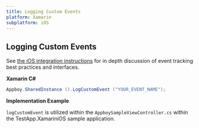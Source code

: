 ```yaml
---
title: Logging Custom Events
platform: Xamarin
subplatform: iOS
---
```

## Logging Custom Events

See [the iOS integration instructions][1] for in depth discussion of event tracking best practices and interfaces.

**Xamarin C#**

```csharp
Appboy.SharedInstance ().LogCustomEvent ("YOUR_EVENT_NAME");
```

**Implementation Example**

`logCustomEvent` is utilized within the `AppboySampleViewController.cs` within the TestApp.XamariniOS sample application.

[1]: /iOS/#tracking-custom-events "iOS Instructions"

